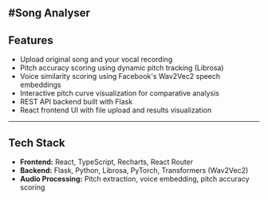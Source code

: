#Song Analyser
---

## Features

- Upload original song and your vocal recording
- Pitch accuracy scoring using dynamic pitch tracking (Librosa)
- Voice similarity scoring using Facebook's Wav2Vec2 speech embeddings
- Interactive pitch curve visualization for comparative analysis
- REST API backend built with Flask
- React frontend UI with file upload and results visualization

---

## Tech Stack

- **Frontend:** React, TypeScript, Recharts, React Router
- **Backend:** Flask, Python, Librosa, PyTorch, Transformers (Wav2Vec2)
- **Audio Processing:** Pitch extraction, voice embedding, pitch accuracy scoring
